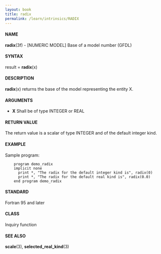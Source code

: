 ```yaml
---
layout: book
title: radix
permalink: /learn/intrinsics/RADIX
---
```

#### NAME

__radix__(3f) - \[NUMERIC MODEL\] Base of a model number
(GFDL)

#### SYNTAX

result = __radix__(x)

#### DESCRIPTION

__radix__(x) returns the base of the model representing the entity X.

#### ARGUMENTS

  - __X__
    Shall be of type INTEGER or REAL

#### RETURN VALUE

The return value is a scalar of type INTEGER and of the default integer
kind.

#### EXAMPLE

Sample program:

```
    program demo_radix
    implicit none
      print *, "The radix for the default integer kind is", radix(0)
      print *, "The radix for the default real kind is", radix(0.0)
    end program demo_radix
```

#### STANDARD

Fortran 95 and later

#### CLASS

Inquiry function

#### SEE ALSO

__scale__(3), __selected\_real\_kind__(3)
